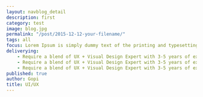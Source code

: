 ```yaml
---
layout: navblog_detail
description: first
category: test
image: blog.jpg
permalink: "/post/2015-12-12-your-filename/"
tags: all
focus: Lorem Ipsum is simply dummy text of the printing and typesetting industry. Lorem Ipsum has been the
deliverying: 
    - Require a blend of UX + Visual Design Expert with 3-5 years of experience
    - Require a blend of UX + Visual Design Expert with 3-5 years of experience.
    - Require a blend of UX + Visual Design Expert with 3-5 years of experience.
published: true
author: Gopi
title: UI/UX
---
```


